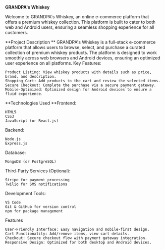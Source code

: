 **GRANDPA's Whiskey**

Welcome to GRANDPA's Whiskey, an online e-commerce platform that offers a premium whiskey collection. This platform is built to cater to both web and Android users, ensuring a seamless shopping experience for all customers.

**Project Description
**
GRANDPA's Whiskey is a full-stack e-commerce platform that allows users to browse, select, and purchase a curated collection of premium whiskey products. The platform is designed to work smoothly across web browsers and Android devices, ensuring an optimized user experience on all platforms.
Key Features:

    Product Listing: View whiskey products with details such as price, brand, and description.
    Shopping Cart: Add products to the cart and review the selected items.
    Secure Checkout: Complete the purchase via a secure payment gateway.
    Mobile-Optimized: Optimized design for Android devices to ensure a fluid experience.

**Technologies Used
**Frontend:

    HTML5
    CSS3
    JavaScript (or React.js)

Backend:

    Node.js
    Express.js

Database:

    MongoDB (or PostgreSQL)

Third-Party Services (Optional):

    Stripe for payment processing
    Twilio for SMS notifications

Development Tools:

    VS Code
    Git & GitHub for version control
    npm for package management

Features

    User-Friendly Interface: Easy navigation and mobile-first design.
    Cart Functionality: Add/remove items, view cart details.
    Checkout: Secure checkout flow with payment gateway integration.
    Responsive Design: Optimized for both desktop and Android devices.
